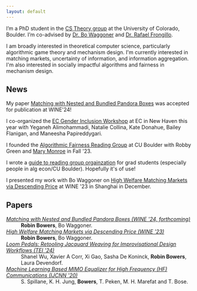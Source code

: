```yaml
---
layout: default
---
```


I’m a PhD student in the [CS Theory group](https://www.colorado.edu/cs-theory/) at the University of Colorado, Boulder. I’m co-advised by [Dr. Bo Waggoner](https://www.bowaggoner.com/) and [Dr. Rafael Frongillo](https://raf.prof/).

I am broadly interested in theoretical computer science, particularly algorithmic game theory and mechanism design. I'm currently interested in matching markets, uncertainty of information, and information aggregation. I'm also interested in socially impactful algorithms and fairness in mechanism design.  

## News

My paper [Matching with Nested and Bundled Pandora Boxes](https://arxiv.org/abs/2406.08711) was accepted for publication at WINE'24!

I co-organized the [EC Gender Inclusion Workshop](https://sites.google.com/view/ecgiw/home) at EC in New Haven this year with Yeganeh Alimohammadi, Natalie Collina, Kate Donahue, Bailey Flanigan, and Maneesha Papireddygari.

I founded the [Algorithmic Fairness Reading Group](https://drive.google.com/drive/folders/1I34giRyqhKqOTpaFyXA0iEpjCagsZpB5?usp=sharing) at CU Boulder with Robby Green and [Mary Monroe](https://mfmonroe.github.io/) in Fall '23. 

I wrote a [guide to reading group orgainzation](https://docs.google.com/document/d/1KMIdVBVf3o2abj_cYCc5OBPR7b1NEYg5a9ndxVi2kOA/edit?usp=sharing) for grad students (especially people in alg econ/CU Boulder). Hopefully it's of use!

I presented my work with Bo Waggoner on [High Welfare Matching Markets via Descending Price](https://link.springer.com/chapter/10.1007/978-3-031-48974-7_4) at WINE '23  in Shanghai in December. 

## Papers

<dl>
<dt><em><a href="https://arxiv.org/abs/2406.08711" target="_blank" rel="noopener noreferrer">Matching with Nested and Bundled Pandora Boxes (WINE '24, forthcoming)</a></em></dt>
<dd><b>Robin Bowers</b>, Bo Waggoner.</dd>
<dt><em><a href="https://arxiv.org/abs/2203.02023" target="_blank" rel="noopener noreferrer">High Welfare Matching Markets via Descending Price (WINE '23)</a></em></dt>
<dd><b>Robin Bowers</b>, Bo Waggoner.</dd>
<dt><em><a href="\href{https://dl.acm.org/doi/fullHtml/10.1145/3623509.3633358" target="_blank" rel="noopener noreferrer">Loom Pedals: Retooling Jacquard Weaving for Improvisational Design Workflows (TEI '24)</a></em></dt>
<dd>Shanel Wu, Xavier A Corr, Xi Gao, Sasha De Koninck, <b>Robin Bowers</b>, Laura Devendorf.</dd>
<dt><em><a href="https://ieeexplore.ieee.org/document/9206600" target="_blank" rel="noopener noreferrer">Machine Learning Based MIMO Equalizer for High Frequency (HF) Communications (IJCNN '20)</a></em></dt>
<dd>S. Spillane, K. H. Jung, <b>Bowers</b>, T. Peken, M. H. Marefat and T. Bose.</dd>
</dl>
